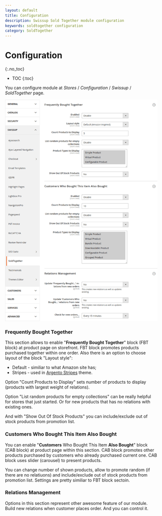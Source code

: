 ```yaml
---
layout: default
title: Configuration
description: Swissup Sold Together module configuration
keywords: soldtogether configuration
category: SoldTogether
---
```


# Configuration
{:.no_toc}

* TOC
{:toc}

You can configure module at
_Stores_ / _Configuration_ / _Swissup_ / _SoldTogether_ page.

![Settings](/images/m2/soldtogether/config-v3.png)

### Frequently Bought Together

This section allows to enable "**Frequently Bought Together**" block (FBT block) at product page on storefront. FBT block promotes products purchased together within one order. Also there is an option to choose layout of the block "Layout style":
    
 -  Default - similiar to what Amazon site has;
 -  Stripes - used in [Argento Stripes](/m2/argento/stripes/page-structure/product-page/#soldtogether-blocks) theme.

Option "Count Products to Display" sets number of products to display (products with largest weight of relations).

Option "List random products for empty collections" can be really helpful for stores that just started. Or for new products that has no relations with existing ones.

And with "Show Out Of Stock Products" you can include/exclude out of stock products from promotion list.

### Customers Who Bought This Item Also Bought

You can enable "**Customers** Who Bought This Item **Also Bought**" block (CAB block) at product page within this section. CAB block promotes other products purchased by customers who already purchased current one. CAB block uses slider (carousel) to present products.

You can change number of shown products, allow to promote random (if there are no relatiuons) and include/exclude out of stock products from promotion list. Settings are pretty similiar to FBT block sectoin.


### Relations Management

Options in this section represent other awesome feature of our module. Build new relations when customer places order. And you can control it.

